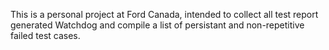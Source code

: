 This is a personal project at Ford Canada, intended to collect all test report generated Watchdog and compile a list of persistant and non-repetitive failed test cases.

